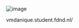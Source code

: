 ![image](https://user-images.githubusercontent.com/112856683/212564516-5adf5837-de33-4778-8184-8a76b8737e63.png)

vmdanique.student.fdnd.nl/
